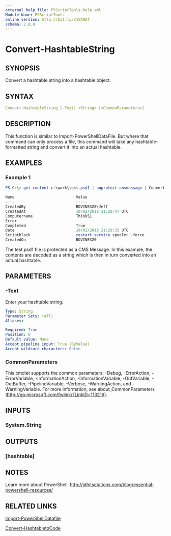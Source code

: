 ```yaml
---
external help file: PSScriptTools-help.xml
Module Name: PSScriptTools
online version: http://bit.ly/31VA9Of
schema: 2.0.0
---
```


# Convert-HashtableString

## SYNOPSIS

Convert a hashtable string into a hashtable object.

## SYNTAX

```yaml
Convert-HashtableString [-Text] <String> [<CommonParameters>]
```

## DESCRIPTION

This function is similar to Import-PowerShellDataFile. But where that command can only process a file, this command will take any hashtable-formatted string and convert it into an actual hashtable.

## EXAMPLES

### Example 1

```powershell
PS C:\> get-content c:\work\test.psd1 | unprotect-cmsmessage | Convert-HashtableString

Name                           Value
----                           -----
CreatedBy                      BOVINE320\Jeff
CreatedAt                      10/02/2018 21:28:47 UTC
Computername                   Think51
Error
Completed                      True
Date                           10/02/2018 21:29:35 UTC
Scriptblock                    restart-service spooler -force
CreatedOn                      BOVINE320
```

The test.psd1 file is protected as a CMS Message. In this example, the contents are decoded as a string which is then in turn converted into an actual hashtable.

## PARAMETERS

### -Text

Enter your hashtable string.

```yaml
Type: String
Parameter Sets: (All)
Aliases:

Required: True
Position: 0
Default value: None
Accept pipeline input: True (ByValue)
Accept wildcard characters: False
```

### CommonParameters

This cmdlet supports the common parameters: -Debug, -ErrorAction, -ErrorVariable, -InformationAction, -InformationVariable, -OutVariable, -OutBuffer, -PipelineVariable, -Verbose, -WarningAction, and -WarningVariable.
For more information, see about_CommonParameters (http://go.microsoft.com/fwlink/?LinkID=113216).

## INPUTS

### System.String

## OUTPUTS

### [hashtable]

## NOTES

Learn more about PowerShell: http://jdhitsolutions.com/blog/essential-powershell-resources/

## RELATED LINKS

[Import-PowerShellDatafile]()

[Convert-HashtabletoCode](./Convert-HashtabletoCode.md)
